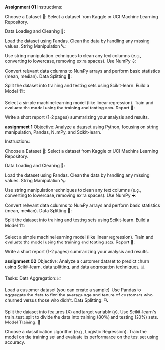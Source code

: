 **Assignment 01**
Instructions:

Choose a Dataset 📁:
Select a dataset from Kaggle or UCI Machine Learning Repository.

Data Loading and Cleaning 🧹:

Load the dataset using Pandas.
Clean the data by handling any missing values.
String Manipulation 🔤:

Use string manipulation techniques to clean any text columns (e.g., converting to lowercase, removing extra spaces).
Use NumPy ➗:

Convert relevant data columns to NumPy arrays and perform basic statistics (mean, median).
Data Splitting 🔀:

Split the dataset into training and testing sets using Scikit-learn.
Build a Model 🏗️:

Select a simple machine learning model (like linear regression).
Train and evaluate the model using the training and testing sets.
Report 📄:

Write a short report (1-2 pages) summarizing your analysis and results.


**assignment 1**
Objective:
Analyze a dataset using Python, focusing on string manipulation, Pandas, NumPy, and Scikit-learn.

Instructions:

Choose a Dataset 📁:
Select a dataset from Kaggle or UCI Machine Learning Repository.

Data Loading and Cleaning 🧹:

Load the dataset using Pandas.
Clean the data by handling any missing values.
String Manipulation 🔤:

Use string manipulation techniques to clean any text columns (e.g., converting to lowercase, removing extra spaces).
Use NumPy ➗:

Convert relevant data columns to NumPy arrays and perform basic statistics (mean, median).
Data Splitting 🔀:

Split the dataset into training and testing sets using Scikit-learn.
Build a Model 🏗️:

Select a simple machine learning model (like linear regression).
Train and evaluate the model using the training and testing sets.
Report 📄:

Write a short report (1-2 pages) summarizing your analysis and results.

**assignment 02**
Objective:
Analyze a customer dataset to predict churn using Scikit-learn, data splitting, and data aggregation techniques. 📊

Tasks:
Data Aggregation: 📈

Load a customer dataset (you can create a sample).
Use Pandas to aggregate the data to find the average age and tenure of customers who churned versus those who didn’t.
Data Splitting: 🔍

Split the dataset into features (X) and target variable (y).
Use Scikit-learn's train_test_split to divide the data into training (80%) and testing (20%) sets.
Model Training: 🧠

Choose a classification algorithm (e.g., Logistic Regression).
Train the model on the training set and evaluate its performance on the test set using accuracy.

